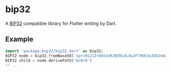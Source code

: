 # bip32

A [BIP32](https://github.com/bitcoin/bips/blob/master/bip-0032.mediawiki) compatible library for Flutter writing by Dart.


## Example
``` dart
import 'package:bip32/bip32.dart' as bip32;
BIP32 node = bip32.fromBase58('xprv9s21ZrQH143K3QTDL4LXw2F7HEK3wJUD2nW2nRk4stbPy6cq3jPPqjiChkVvvNKmPGJxWUtg6LnF5kejMRNNU3TGtRBeJgk33yuGBxrMPHi')
BIP32 child = node.derivePath('m/0/0')
// ...
```
